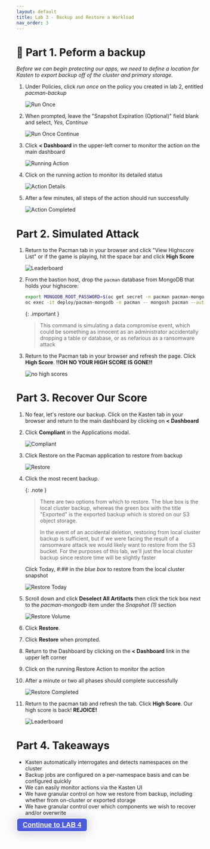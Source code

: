 ```yaml
---
layout: default
title: Lab 3 - Backup and Restore a Workload
nav_order: 3
---
```

📖 Part 1. Peform a backup
======================================

*Before we can begin protecting our apps, we need to define a location for Kasten to export backup off of the cluster and primary storage.*

1. Under Policies, click _run once_ on the policy you created in lab 2, entitled _pacman-backup_

    ![Run Once](./assets/images/policy_run_once.png)

2. When prompted, leave the "Snapshot Expiration (Optional)" field blank and select, _Yes, Continue_

    ![Run Once Continue](./assets/images/run_once_continue.png)

3. Click **< Dashboard** in the upper-left corner to monitor the action on the main dashboard

    ![Running Action](./assets/images/running_action.png)

4. Click on the running action to monitor its detailed status

    ![Action Details](./assets/images/action_details.png)

5. After a few minutes, all steps of the action should run successfully

    ![Action Completed](./assets/images/action_completed.png)


Part 2. Simulated Attack
=====================

1. Return to the Pacman tab in your browser and click "View Highscore List" or if the game is playing, hit the space bar and click **High Score**

    ![Leaderboard](./assets/images/pacman_leaderboard.png)

2. From the bastion host, drop the `pacman` database from MongoDB that holds your highscore:

    ```bash
    export MONGODB_ROOT_PASSWORD=$(oc get secret -n pacman pacman-mongodb -o jsonpath="{.data.mongodb-root-password}" | base64 --decode)
    oc exec -it deploy/pacman-mongodb -n pacman -- mongosh pacman --authenticationDatabase admin -u root -p $MONGODB_ROOT_PASSWORD --eval 'db.dropDatabase();'
    ```

    {: .important }
    > This command is simulating a data compromise event, which could be something as innocent as an administrator
    > accidentally dropping a table or database, or as nefarious as a ransomware attack

2. Return to the Pacman tab in your browser and refresh the page. Click __High Score__.
   __!!OH NO YOUR HIGH SCORE IS GONE!!__

    ![no high scores](./assets/images/no_highscores.png)

Part 3. Recover Our Score
==========================

1. No fear, let's restore our backup.  Click on the Kasten tab in your browser and return to the main dashboard by clicking on **< Dashboard**

2. Click __Compliant__ in the Applications modal.

    ![Compliant](./assets/images/compliant.png)

3. Click Restore on the Pacman application to restore from backup

    ![Restore](./assets/images/restore.png)

4. Click the most recent backup.

    {: .note }
    > There are two options from which to restore. The blue box is the local cluster backup, whereas the green box with the title "Exported" is the exported backup which is stored on our S3
    > object storage.
    >
    > In the event of an accidental deletion, restoring from local cluster backup is sufficient, but if we were facing the result of a ransomware attack
    > we would likely want to restore from the S3 bucket.  For the purposes of this lab, we'll just the local cluster backup since restore time will be slightly faster


    Click Today, #:## in the _blue box_ to restore from the local cluster snapshot

    ![Restore Today](./assets/images/restore_today.png)

5. Scroll down and click **Deselect All Artifacts** then click the tick box next to the _pacman-mongodb_ item under the _Snapshot (1)_ section

    ![Restore Volume](./assets/images/volume_only_restore.png)

6. Click **Restore**.

7. Click **Restore** when prompted.

7. Return to the Dashboard by clicking on the **< Dashboard** link in the upper left corner

8. Click on the running Restore Action to monitor the action
   
9. After a minute or two all phases should complete successfully

    ![Restore Completed](./assets/images/restore_completed.png)

10. Return to the pacman tab and refresh the tab.  Click **High Score**. Our high score is back!
   **REJOICE!**

    ![Leaderboard](./assets/images/pacman_leaderboard.png)

Part 4. Takeaways
====================

- Kasten automatically interrogates and detects namespaces on the cluster
- Backup jobs are configured on a per-namespace basis and can be configured quickly
- We can easily monitor actions via the Kasten UI
- We have granular control on how we restore from backup, including whether from on-cluster or exported storage
- We have granular control over which components we wish to recover and/or overwrite


<div>
<a style="z-index:999999;padding:7px 15px;border-width:2px;border-style:solid;border-radius:8px;font-weight:600;font-size:18px;filter:drop-shadow(0px 0px 15px rgba(26, 19, 72, 0.25));font-family:Guardian Sans, Arial, sans-serif;white-space:nowrap;overflow:hidden;text-overflow:ellipsis;cursor:pointer;background:#4C5BDC;border-color:#FFFFFF;color:#FFFFFF" href="../lab4_k10_blueprints">Continue to LAB 4</a>
</div>